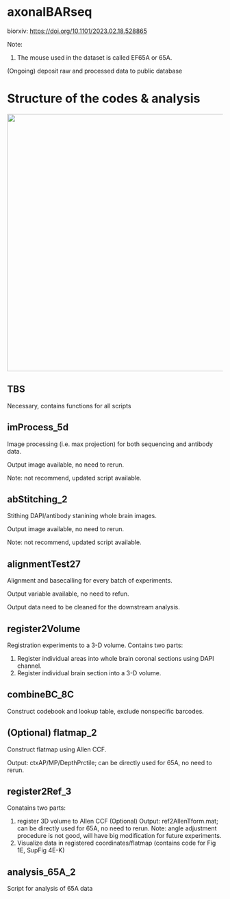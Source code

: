 # axonalBARseq

biorxiv: https://doi.org/10.1101/2023.02.18.528865

Note:   
  1. The mouse used in the dataset is called EF65A or 65A.
  
  (Ongoing) deposit raw and processed data to public database


# Structure of the codes & analysis
<img src='https://user-images.githubusercontent.com/60980561/167521108-25124b75-708b-4e21-b69b-089ad1110f1b.png' width='600'>


## TBS
Necessary, contains functions for all scripts


## imProcess_5d
Image processing (i.e. max projection) for both sequencing and antibody data.

Output image available, no need to rerun.

Note: not recommend, updated script available.


## abStitching_2
Stithing DAPI/antibody stanining whole brain images.

Output image available, no need to rerun.

Note: not recommend, updated script available.


## alignmentTest27
Alignment and basecalling for every batch of experiments. 

Output variable available, no need to refun.

Output data need to be cleaned for the downstream analysis.


## register2Volume

Registration experiments to a 3-D volume.
Contains two parts:
  1. Register individual areas into whole brain coronal sections using DAPI channel.
  2. Register individual brain section into a 3-D volume.


## combineBC_8C
Construct codebook and lookup table, exclude nonspecific barcodes.


## (Optional) flatmap_2
Construct flatmap using Allen CCF.

Output: ctxAP/MP/DepthPrctile; can be directly used for 65A, no need to rerun.

## register2Ref_3
Conatains two parts:
  1. register 3D volume to Allen CCF (Optional)
       Output: ref2AllenTform.mat; can be directly used for 65A, no need to rerun.
       Note: angle adjustment procedure is not good, will have big modification for future experiments.
  2. Visualize data in registered coordinates/flatmap (contains code for Fig 1E, SupFig 4E-K)
       
## analysis_65A_2
Script for analysis of 65A data
